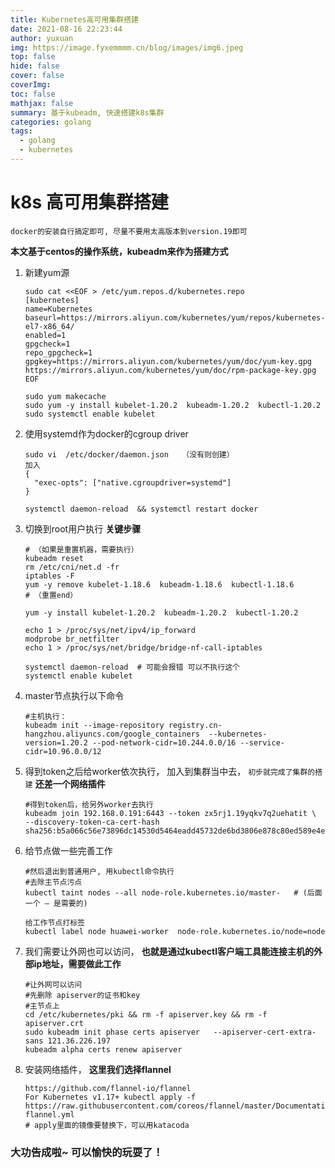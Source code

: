 ```yaml
---
title: Kubernetes高可用集群搭建
date: 2021-08-16 22:23:44
author: yuxuan
img: https://image.fyxemmmm.cn/blog/images/img6.jpeg
top: false
hide: false
cover: false
coverImg: 
toc: false
mathjax: false
summary: 基于kubeadm, 快速搭建k8s集群
categories: golang
tags:
  - golang
  - kubernetes
---
```

# k8s 高可用集群搭建

`docker的安装自行搞定即可, 尽量不要用太高版本到version.19即可`

**本文基于centos的操作系统，kubeadm来作为搭建方式**

 1. 新建yum源

    ```shell
    sudo cat <<EOF > /etc/yum.repos.d/kubernetes.repo
    [kubernetes]
    name=Kubernetes
    baseurl=https://mirrors.aliyun.com/kubernetes/yum/repos/kubernetes-el7-x86_64/
    enabled=1
    gpgcheck=1
    repo_gpgcheck=1
    gpgkey=https://mirrors.aliyun.com/kubernetes/yum/doc/yum-key.gpg
    https://mirrors.aliyun.com/kubernetes/yum/doc/rpm-package-key.gpg
    EOF
    
    sudo yum makecache
    sudo yum -y install kubelet-1.20.2  kubeadm-1.20.2  kubectl-1.20.2
    sudo systemctl enable kubelet
    ```

2. 使用systemd作为docker的cgroup driver

   ```shell
   sudo vi  /etc/docker/daemon.json   （没有则创建）
   加入
   {
     "exec-opts": ["native.cgroupdriver=systemd"]
   }
   
   systemctl daemon-reload  && systemctl restart docker
   ```

3. 切换到root用户执行 **关键步骤**

   ```shell
   # （如果是重置机器，需要执行）
   kubeadm reset
   rm /etc/cni/net.d -fr
   iptables -F 
   yum -y remove kubelet-1.18.6  kubeadm-1.18.6  kubectl-1.18.6
   # （重置end）
   
   yum -y install kubelet-1.20.2  kubeadm-1.20.2  kubectl-1.20.2
   
   echo 1 > /proc/sys/net/ipv4/ip_forward
   modprobe br_netfilter
   echo 1 > /proc/sys/net/bridge/bridge-nf-call-iptables
   
   systemctl daemon-reload  # 可能会报错 可以不执行这个
   systemctl enable kubelet
   ```

4. master节点执行以下命令

   ```shell
   #主机执行：
   kubeadm init --image-repository registry.cn-hangzhou.aliyuncs.com/google_containers  --kubernetes-version=1.20.2 --pod-network-cidr=10.244.0.0/16 --service-cidr=10.96.0.0/12  
   
   ```

5. 得到token之后给worker依次执行， 加入到集群当中去， `初步就完成了集群的搭建` **还差一个网络插件**

   ```shell
   #得到token后，给另外worker去执行
   kubeadm join 192.168.0.191:6443 --token zx5rj1.19yqkv7q2uehatit \
   --discovery-token-ca-cert-hash sha256:b5a066c56e73896dc14530d5464eadd45732de6bd3806e878c80ed589e4ea502
   ```

 6. 给节点做一些完善工作

    ```shell
    #然后退出到普通用户, 用kubectl命令执行
    #去除主节点污点
    kubectl taint nodes --all node-role.kubernetes.io/master-   # (后面一个 – 是需要的)
    
    给工作节点打标签
    kubectl label node huawei-worker  node-role.kubernetes.io/node=node
    ```

 7. 我们需要让外网也可以访问， **也就是通过kubectl客户端工具能连接主机的外部ip地址，需要做此工作**

    ```shell
    #让外网可以访问
    #先删除 apiserver的证书和key
    #主节点上
    cd /etc/kubernetes/pki && rm -f apiserver.key && rm -f  apiserver.crt
    sudo kubeadm init phase certs apiserver   --apiserver-cert-extra-sans 121.36.226.197
    kubeadm alpha certs renew apiserver
    ```

 8. 安装网络插件， **这里我们选择flannel**

    ```shell
    https://github.com/flannel-io/flannel
    For Kubernetes v1.17+ kubectl apply -f https://raw.githubusercontent.com/coreos/flannel/master/Documentation/kube-flannel.yml
    # apply里面的镜像要替换下，可以用katacoda
    ```



### 大功告成啦~   可以愉快的玩耍了！

